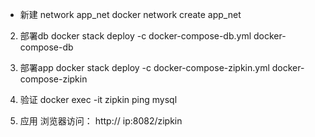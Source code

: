 
- 新建 network app_net
docker network create app_net

2. 部署db
docker stack deploy -c docker-compose-db.yml docker-compose-db

3. 部署app
docker stack deploy -c docker-compose-zipkin.yml docker-compose-zipkin

4. 验证
docker exec -it zipkin ping mysql

5. 应用
浏览器访问： http:// ip:8082/zipkin